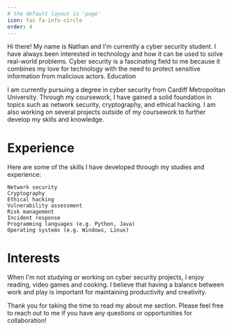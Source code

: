 ```yaml
---
# the default layout is 'page'
icon: fas fa-info-circle
order: 4
---
```

Hi there! My name is Nathan and I'm currently a cyber security student. I have always been interested in technology and how it can be used to solve real-world problems. Cyber security is a fascinating field to me because it combines my love for technology with the need to protect sensitive information from malicious actors.
Education

I am currently pursuing a degree in cyber security from Cardiff Metropolitan University. Through my coursework, I have gained a solid foundation in topics such as network security, cryptography, and ethical hacking. I am also working on several projects outside of my coursework to further develop my skills and knowledge.

# Experience

Here are some of the skills I have developed through my studies and experience:

    Network security
    Cryptography
    Ethical hacking
    Vulnerability assessment
    Risk management
    Incident response
    Programming languages (e.g. Python, Java)
    Operating systems (e.g. Windows, Linux)
    

# Interests

When I'm not studying or working on cyber security projects, I enjoy reading, video games and cooking. I believe that having a balance between work and play is important for maintaining productivity and creativity.

Thank you for taking the time to read my about me section. Please feel free to reach out to me if you have any questions or opportunities for collaboration!

